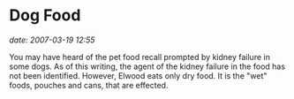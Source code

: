 # Dog Food #

*date: 2007-03-19 12:55*

You may have heard of the pet food recall prompted by kidney failure
in some dogs. As of this writing, the agent of the kidney failure in
the food has not been identified. However, Elwood eats only dry food.
It is the "wet" foods, pouches and cans, that are effected.
